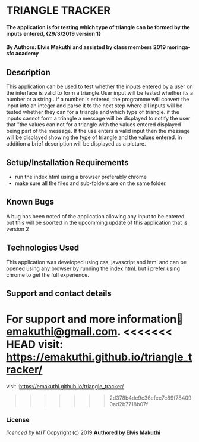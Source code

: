 # TRIANGLE TRACKER
#### The application is for testing which type of triangle can be formed by the inputs entered, {29/3/2019 version 1}
#### By **Authors: Elvis Makuthi and assisted by class members 2019 moringa-sfc academy**
## Description
This application can be used to test whether the inputs entered by a user on the interface is valid to form a triangle.User input will be tested whether its a number or a string . if a number is entered, the programme will convert the input into an integer and parse it to the next step where all inputs will be tested whether they can for a triangle and which type of triangle.
if the inputs cannot form a triangle a message will be displayed to notify the user that "the values can not for a triangle with the values entered displayed being part of the message.
If the use enters a valid input then the message will be displayed showing the type of triangle and the values entered. in addition a brief description will be displayed as a picture.  
## Setup/Installation Requirements

* run the index.html using a browser preferably chrome
* make sure all the files and sub-folders are on the same folder.

## Known Bugs
A bug has been noted of the application allowing any input to be entered. but this will be soorted in the upcomming update of this application that is version 2
## Technologies Used
This application was developed using css, javascript and html and can be opened using any browser by running the index.html. but i prefer using chrome to get the full experience.
## Support and contact details
For support and more information:email:emakuthi@gmail.com.
<<<<<<< HEAD
visit: https://emakuthi.github.io/triangle_tracker/
=======
visit :https://emakuthi.github.io/triangle_tracker/
>>>>>>> 2d378b4de9c36efee7c89f784090ad2b7718b07f
### License
*licenced by MIT*
Copyright (c) 2019 **Authored by Elvis Makuthi**
